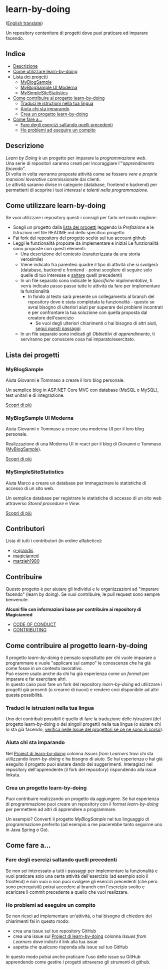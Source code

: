 # learn-by-doing
([English translate](README.md))  

Un repository contenitore di progetti dove puoi praticare ed imparare facendo.  

## Indice
- [Descrizione](#descrizione)  
- [Come utilizzare learn-by-doing](#come-utilizzare-learn-by-doing)  
- [Lista dei progetti](#lista-dei-progetti)  
    - [MyBlogSample](#MyBlogSample)  
    - [MyBlogSample UI Moderna](#MyBlogSample-UI-moderna)  
    - [MySimpleSiteStatistics](#MySimpleSiteStatistics)  
- [Come contribuire al progetto learn-by-doing](#come-contribuire-al-progetto-learn-by-doing)  
    - [Traduci le istruzioni nella tua lingua](#traduci-le-istruzioni-nella-tua-lingua)  
    - [Aiuta chi sta imparando](#aiuta-chi-sta-imparando)  
    - [Crea un progetto learn-by-doing](#crea-un-progetto-learn-by-doing)  
- [Come fare a...](#come-fare-a...)  
    - [Fare degli esercizi saltando quelli precedenti](#fare-degli-esercizi-saltando-quelli-precedenti)  
    - [Ho problemi ad eseguire un compito](#ho-problemi-ad-eseguire-un-compito)
## Descrizione
_Learn by Doing_ è un progetto per imparare la *programmazione web*.  
Una serie di repositori saranno creati per incoraggiare l'"*apprendimento facendo*".  
Di volta in volta verranno proposte attività come se fossero *vere e proprie mansioni lavorative* commissionate dai clienti.  
Le attività saranno divise in categorie (database, frontend e backend) per permetterti di scoprire i tuoi *interessi e talenti nella programmazione*.  

## Come utilizzare learn-by-doing
Se vuoi utilizzare i repository questi i consigli per farlo nel modo migliore:  
- Scegli un progetto dalla [lista dei progetti](#lista-dei-progetti) leggendo la *Prefazione* e le *Istruzioni* nel file <span>README</span>.md dello specifico progetto  
- Fai fork del repository del progetto scelto sul tuo account github  
- Leggi le funzionalità proposte da implementare e inizia! Le funzionalità sono proposte con questi elementi:  
    - Una descrizione del contesto (caratterizzata da una storia verosimile)  
    - Viene indicato fra parentesi quadre il tipo di attività che si svolgerà (database, backend e frontend - potrai scegliere di seguire solo quelle di tuo interesse e [saltare](#fare-degli-esercizi-saltando-quelli-precedenti) quelli precedenti)  
    - In un file separato sono indicate le *Specifiche implementative*, ti verrà indicato passo passo tutte le attività da fare per implementare la funzionalità  
        - In fondo al testo sarà presente un collegamento al branch del repository dove è stata completata la funzionalità - questo se avrai bisogno di ulteriori aiuti per superare dei problemi incontrati e per confrontare la tua soluzione con quella proposta dal creatore dell'esercizio  
            - Se vuoi degli ulteriori chiarimenti o hai bisogno di altri aiuti, [segui questi passaggi](#ho-problemi-ad-eseguire-un-compito)
    - In un file separato sono indicati gli *Obbiettivi di apprendimento*, ti serviranno per conoscere cosa hai imparato/esercitato.  

## Lista dei progetti

### MyBlogSample
Aiuta Giovanni e Tommaso a creare il loro blog personale.  

Un semplice blog in ASP<span>.</span>NET Core MVC con database (MsSQL o MySQL), test unitari e di integrazione.  

[Scopri di più](MyBlogSample/README_IT.md)  

### MyBlogSample UI Moderna
Aiuta Giovanni e Tommaso a creare una moderna UI per il loro blog personale.  

Realizzazione di una Moderna UI in react per il blog di Giovanni e Tommaso ([MyBlogSample](#myblogsample)).  

[Scopri di più](MyBlogSample-ModernUI/react/README_IT.md)  

### MySimpleSiteStatistics
Aiuta Marco a creare un database per immagazinare le statistiche di accesso di un sito web.  

Un semplice database per registrare le statistiche di accesso di un sito web attraverso *Stored procedure* e *View*.  

[Scopri di più](MySimpleSiteStatistics/README_IT.md)  

## Contributori

Lista di tutti i contributori (in ordine alfabetico):
- [g-grandis](https://github.com/g-grandis)
- [magicianred](https://github.com/Magicianred)
- [marzieh1980](https://github.com/marzieh1980)
 
## Contribuire

Questo progetto è per aiutare gli individui e le organizzazioni ad "imparare facendo" (learn by doing). Se vuoi contribuire, le pull request sono sempre benvenute.

**Alcuni file con informazioni base per contribuire ai repository di Magicianred**

- [CODE OF CONDUCT](https://github.com/Magicianred/.github/blob/main/CODE_OF_CONDUCT.md) 
- [CONTRIBUTING](https://github.com/Magicianred/.github/blob/main/CONTRIBUTING.md)

## Come contribuire al progetto learn-by-doing
Il progetto _learn-by-doing_ è pensato soprattutto per chi vuole imparare a programmare e vuole "applicare sul campo" le conoscenze che ha già come fosse in un contesto lavorativo.  
Può essere usato anche da chi ha già esperienza come un *format* per imparare e far esercitare altri.  
In questo caso puoi fare un fork del repository *learn-by-doing* ed utilizzare i progetti già presenti (o crearne di nuovi) e rendere così disponibile ad altri questa possibilità.  

### Traduci le istruzioni nella tua lingua
Uno dei contributi possibili è quello di fare la traduzione delle istruzioni (del progetto learn-by-doing o dei singoli progetti) nella tua lingua (o aiutare chi lo sta già facendo, [verifica nelle Issue del progetto/i se ce ne sono in corso](https://github.com/Magicianred/learn-by-doing/projects/2)).    

### Aiuta chi sta imparando
Nel [Project di learn-by-doing](https://github.com/users/Magicianred/projects/5) colonna *Issues from Learners* trovi chi sta utilizzando *learn-by-doing* e ha bisogno di aiuto. Se hai esperienza o hai già eseguito il progetto puoi aiutare dando dei suggerimenti. Interagisci nel repository dell'apprendente (il fork del repository) rispondendo alla issue linkata.  

### Crea un progetto learn-by-doing
Puoi contribuire realizzando un progetto da aggiungere. Se hai esperienza di programmazione puoi creare un repository con il format *learn-by-doing* per permettere ad altri di apprendere a programmare.  

Un esempio? Converti il progetto *MyBlogSample* nel tuo linguaggio di programmazione preferito (ad esempio a me piacerebbe tanto seguirne uno in Java Spring o Go).  

## Come fare a...

### Fare degli esercizi saltando quelli precedenti
Se non sei interessato a tutti i passaggi per implementare la funzionalità e vuoi praticare solo una certa attività dell'esercizio (ad esempio solo il frontend) e non vuoi o non puoi svolgere gli esercizi precedenti (che però sono prerequisiti) potrai accedere al branch con l'esercizio svolto e scaricare il commit precedente a quello che vuoi realizzare.  

### Ho problemi ad eseguire un compito
Se non riesci ad implementare un'attività, o hai bisogno di chiedere dei chiarimenti fai in questo modo:  
- crea una issue sul tuo repository GitHub  
- crea una issue sul [Project di learn-by-doing](https://github.com/users/Magicianred/projects/5) colonna *Issues from Learners* dove indichi il link alla tua issue  
- aspetta che qualcuno risponda alla issue sul tuo GitHub

In questo modo potrai anche praticare l'uso delle issue su GitHub apprendendo come gestire i progetti attraverso gli strumenti di github.  

